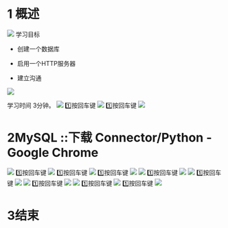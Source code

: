 # 1 概述
![](FILES/034_mappDatabase1/image-20230524091050969.png)
学习目标
-   创建一个数据库
    
-   启用一个HTTP服务器
    
-   建立沟通
    

![](FILES/034_mappDatabase1/image-20230524091117112.png)

学习时间
3分钟。
![](FILES/034_mappDatabase1/image-20230523174418959.png)
1️⃣按回车键
![](FILES/034_mappDatabase1/image-20230523174427124.png)
1️⃣按回车键
![](FILES/034_mappDatabase1/image-20230523174432273.png)
# 2MySQL ::下载 Connector/Python - Google Chrome
![](FILES/034_mappDatabase1/image-20230523174437947.png)
1️⃣按回车键
![](FILES/034_mappDatabase1/image-20230523174451274.png)
1️⃣按回车键
![](FILES/034_mappDatabase1/image-20230523174459932.png)
1️⃣按回车键
![](FILES/034_mappDatabase1/image-20230523174507291.png)
![](FILES/034_mappDatabase1/image-20230523174510433.png)
1️⃣按回车键
![](FILES/034_mappDatabase1/image-20230523174515572.png)
![](FILES/034_mappDatabase1/image-20230523174518628.png)
1️⃣按回车键
![](FILES/034_mappDatabase1/image-20230523174523892.png)
![](FILES/034_mappDatabase1/image-20230523174527404.png)
1️⃣按回车键
![](FILES/034_mappDatabase1/image-20230523174532769.png)
![](FILES/034_mappDatabase1/image-20230523174536425.png)
1️⃣按回车键
![](FILES/034_mappDatabase1/image-20230523174541322.png)
1️⃣按回车键
![](FILES/034_mappDatabase1/image-20230523174546030.png)
# 3结束
